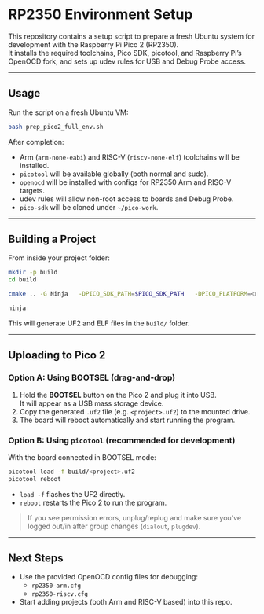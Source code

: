 # RP2350 Environment Setup

This repository contains a setup script to prepare a fresh Ubuntu system for development with the Raspberry Pi Pico 2 (RP2350).  
It installs the required toolchains, Pico SDK, picotool, and Raspberry Pi’s OpenOCD fork, and sets up udev rules for USB and Debug Probe access.

---

## Usage

Run the script on a fresh Ubuntu VM:

```bash
bash prep_pico2_full_env.sh
```

After completion:

- Arm (`arm-none-eabi`) and RISC-V (`riscv-none-elf`) toolchains will be installed.
- `picotool` will be available globally (both normal and sudo).
- `openocd` will be installed with configs for RP2350 Arm and RISC-V targets.
- udev rules will allow non-root access to boards and Debug Probe.
- `pico-sdk` will be cloned under `~/pico-work`.

---

## Building a Project

From inside your project folder:

```bash
mkdir -p build
cd build

cmake .. -G Ninja   -DPICO_SDK_PATH=$PICO_SDK_PATH   -DPICO_PLATFORM=<rp2350-arm or rp2350-riscv>   -DPICO_BOARD=pico2

ninja
```

This will generate UF2 and ELF files in the `build/` folder.

---

## Uploading to Pico 2

### Option A: Using BOOTSEL (drag-and-drop)
1. Hold the **BOOTSEL** button on the Pico 2 and plug it into USB.  
   It will appear as a USB mass storage device.
2. Copy the generated `.uf2` file (e.g. `<project>.uf2`) to the mounted drive.
3. The board will reboot automatically and start running the program.

### Option B: Using `picotool` (recommended for development)
With the board connected in BOOTSEL mode:

```bash
picotool load -f build/<project>.uf2
picotool reboot
```

- `load -f` flashes the UF2 directly.  
- `reboot` restarts the Pico 2 to run the program.

> If you see permission errors, unplug/replug and make sure you’ve logged out/in after group changes (`dialout`, `plugdev`).

---

## Next Steps

- Use the provided OpenOCD config files for debugging:
  - `rp2350-arm.cfg`
  - `rp2350-riscv.cfg`
- Start adding projects (both Arm and RISC-V based) into this repo.
